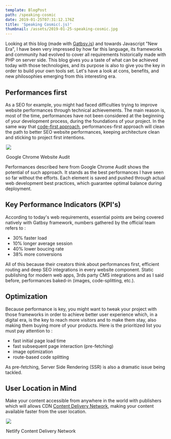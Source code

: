 ```yaml
---
template: BlogPost
path: /speaking-cosmic
date: 2019-01-25T07:31:12.176Z
title: 'Speaking Cosmic(.js)'
thumbnail: /assets/2019-01-25-speaking-cosmic.jpg
---
```


Looking at this blog (made with [Gatbsy.js](https://www.gatsbyjs.org)) and towards Javascript "New Era", I have been very impressed by how far this language, its frameworks and community had evolved to cover all requirements historically made with PHP on server side. This blog gives you a taste of what can be achieved today with those technologies, and its purpose is also to give you the key in order to build your own tools set. Let's have a look at cons, benefits, and new philosophies emerging from this interesting era.

<!-- end -->

## Performances first

As a SEO for example, you might had faced difficulties trying to improve website performances through technical achievements. The main reason is, most of the time, performances have not been considered at the beginning of your development process, during the foundations of your project. In the same way that [code-first approach](https://blog.devart.com/entity-framework-code-first-support-for-oracle-mysql-postgresql-and-sqlite.html), performances-first approach will clean the path to better SEO website performances, keeping architecture clean and sticking to project first intentions.

<div class="custom-images" style="max-width: 500px; margin: auto;">
	<img src="/assets/2019-01-25-speaking-cosmic-chrome-website-audit.png">
	<p>Google Chrome Website Audit</p>
</div>

Performances described here from Google Chrome Audit shows the potential of such approach. It stands as the best performances I have seen so far without the efforts. Each element is saved and pushed through actual web development best practices, which guarantee optimal balance during deployment.

## Key Performance Indicators (KPI's)

According to today's web requirements, essential points are being covered natively with Gatbsy framework, numbers gathered by the official team refers to : 

* 30% faster load
* 10% longer average session
* 40% lower boucing rate
* 38% more conversions

All of this because their creators think about performances first, efficient routing and deep SEO integrations in every website component. Static publishing for modern web apps, 3rds party CMS integrations and as I said before, performances baked-in (images, code-splitting, etc.).

## Optimization

Because performance is key, you might want to tweak your project with those frameworks in order to achieve better user experience which, in a digital era, is the key to reach more visitors and to make them stay, also making them buying more of your products. Here is the prioritized list you must pay attention to : 

* fast initial page load time
* fast subsequent page interaction (pre-fetching)
* image optimization
* route-based code splitting

As pre-fetching, Server Side Rendering (SSR) is also a dramatic issue being tackled. 

## User Location in Mind

Make your content accessible from anywhere in the world with publishers which will allows CDN [Content Delivery Network](https://www.netlify.com/blog/2016/04/15/make-your-site-faster-with-netlifys-intelligent-cdn/), making your content available faster from the user location.

<div class="custom-images" style="width: 500px; margin: auto;">
	<img src="/assets/2019-01-25-speaking-cosmic-netlify-content-delivery-network.png">
	<p>Netlify Content Delivery Network</p>
</div>

